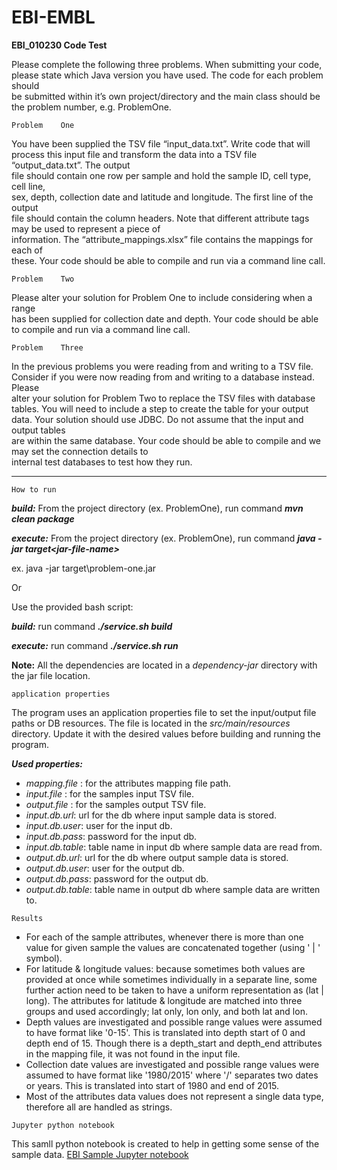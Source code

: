 # EBI-EMBL
**EBI_010230	Code	Test**

Please	complete	the	following	three	problems.	When	submitting	your	code,	
please	state	which	Java	version	you	have	used.	The	code	for	each	problem	should	
be	submitted	within	it’s	own	project/directory	and	the	main	class	should	be	the	
problem	number,	e.g.	ProblemOne.

`Problem	One`

You	have	been	supplied	the	TSV	file	“input_data.txt”.	Write	code	that	will	process	
this	input	file	and	transform	the	data	into	a	TSV	file	“output_data.txt”.	The	output	
file	should	contain	one	row	per	sample	and	hold	the	sample	ID,	cell	type,	cell	line,	
sex,	depth,	collection	date	and	latitude	and	longitude.	The	first	line	of	the	output	
file	should	contain	the	column	headers.
Note	that	different	attribute	tags	may	be	used	to	represent	a	piece	of	
information.	The	“attribute_mappings.xlsx”	file	contains	the	mappings	for	each	of	
these.
Your	code	should	be	able	to	compile	and	run	via	a	command	line	call.

`Problem	Two`

Please	alter	your	solution	for	Problem	One	to	include	considering	when	a	range	
has	been	supplied	for	collection	date	and	depth.
Your	code	should	be	able	to	compile	and	run	via	a	command	line call.
	
`Problem	Three`

In	the	previous	problems	you	were	reading	from	and	writing	to	a	TSV	file.	
Consider	if	you	were	now	reading	from	and	writing	to	a	database	instead.	Please	
alter	your solution	for	Problem	Two	to	replace	the	TSV	files	with	database	tables.
You	will	need	to	include	a	step	to	create	the	table	for	your	output	data.
Your	solution	should	use	JDBC.	Do	not	assume	that	the	input	and	output	tables	
are	within	the	same	database.
Your	code	should	be	able	to	compile	and	we	may	set	the	connection	details	to	
internal	test	databases	to	test	how	they	run.
_________________________________________________________________________


`How to run`

_**build:**_ From the project directory (ex. ProblemOne), run command _**mvn clean package**_

_**execute:**_ From the project directory (ex. ProblemOne), run command _**java -jar target\<jar-file-name>**_

ex. java -jar target\problem-one.jar

Or

Use the provided bash script:

_**build:**_ run command _**./service.sh build**_

_**execute:**_ run command _**./service.sh run**_


**Note:** All the dependencies are located in a _dependency-jar_ directory with the jar file location.


`application properties`

The program uses an application properties file to set the input/output file paths or DB resources.
The file is located in the _src/main/resources_ directory. Update it with the desired values 
before building and running the program.

**_Used properties:_**
 - _mapping.file_ : for the attributes mapping file path.
 - _input.file_ : for the samples input TSV file.
 - _output.file_ : for the samples output TSV file.
 - _input.db.url_: url for the db where input sample data is stored.
 - _input.db.user_: user for the input db.
 - _input.db.pass_: password for the input db.
 - _input.db.table_: table name in input db where sample data are read from.
 - _output.db.url_: url for the db where output sample data is stored.
 - _output.db.user_: user for the output db.
 - _output.db.pass_: password for the output db.
 - _output.db.table_: table name in output db where sample data are written to.
 
 `Results`
 
 - For each of the sample attributes, whenever there is more than one value for given sample 
 the values are concatenated together (using ' | ' symbol). 
 - For latitude & longitude values: because sometimes both values are provided at once while 
 sometimes individually in a separate line, some further action need to be taken to have a 
 uniform representation as (lat | long). The attributes for latitude & longitude are matched into three groups and used accordingly; lat only, lon only, and both lat and lon.
 - Depth values are investigated and possible range values were assumed to have format like '0-15'. 
 This is translated into depth start of 0 and depth end of 15. Though there is a depth_start 
 and depth_end attributes in the mapping file, it was not found in the input file.
 - Collection date values are investigated and possible range values were assumed to have format like 
 '1980/2015' where '/' separates two dates or years. This is translated into start of 1980 and end of 2015. 
 - Most of the attributes data values does not represent a single data type, therefore all 
 are handled as strings.     
 
 `Jupyter python notebook`
  
  This samll python notebook is created to help in getting some sense of the sample data.
   [EBI Sample Jupyter notebook](jupyter_notebook.md)